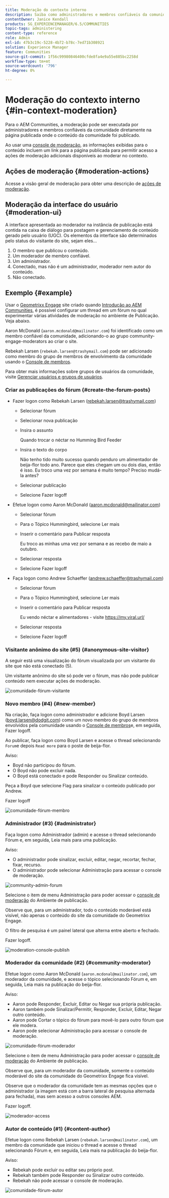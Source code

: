 ```yaml
---
title: Moderação do contexto interno
description: Saiba como administradores e membros confiáveis da comunidade podem executar ações de moderador nas comunidades do Adobe Experience Manager.
contentOwner: Janice Kendall
products: SG_EXPERIENCEMANAGER/6.5/COMMUNITIES
topic-tags: administering
content-type: reference
role: Admin
exl-id: 47b3c19c-5228-4b72-b78c-7ed71b308921
solution: Experience Manager
feature: Communities
source-git-commit: 1f56c99980846400cfde8fa4e9a55e885bc2258d
workflow-type: tm+mt
source-wordcount: '796'
ht-degree: 0%

---
```


# Moderação do contexto interno {#in-context-moderation}

Para o AEM Communities, a moderação pode ser executada por administradores e membros confiáveis da comunidade diretamente na página publicada onde o conteúdo da comunidade foi publicado.

Ao usar uma [console de moderação](moderation.md), as informações exibidas para o conteúdo incluem um link para a página publicada para permitir acesso a ações de moderação adicionais disponíveis ao moderar no contexto.

## Ações de moderação {#moderation-actions}

Acesse a visão geral de moderação para obter uma descrição de [ações de moderação](moderate-ugc.md#moderation-actions).

## Moderação da interface do usuário {#moderation-ui}

A interface apresentada ao moderador na instância de publicação está contida na caixa de diálogo para postagem e gerenciamento de conteúdo gerado pelo usuário (UGC). Os elementos da interface são determinados pelo status do visitante do site, sejam eles...

1. O membro que publicou o conteúdo.
1. Um moderador de membro confiável.
1. Um administrador.
1. Conectado, mas não é um administrador, moderador nem autor do conteúdo.
1. Não conectado.

## Exemplo {#example}

Usar o [Geometrixx Engage](http://localhost:4503/content/sites/engage/en.html) site criado quando [Introdução ao AEM Communities](getting-started.md), é possível configurar um thread em um fórum no qual experimentar várias atividades de moderação no ambiente de Publicação. Veja abaixo.

Aaron McDonald (`aaron.mcdonald@mailinator.com`) foi identificado como um membro confiável da comunidade, adicionando-o ao grupo community-engage-moderators ao criar o site.

Rebekah Larsen (`rebekah.larsen@trashymail.com`) pode ser adicionado como membro do grupo de membros de envolvimento da comunidade usando o [Console de membros](members.md).

Para obter mais informações sobre grupos de usuários da comunidade, visite [Gerenciar usuários e grupos de usuários](users.md).

### Criar as publicações do fórum {#create-the-forum-posts}

* Fazer logon como Rebekah Larsen (rebekah.larsen@trashymail.com)

   * Selecionar fórum
   * Selecionar nova publicação
   * Insira o assunto

     Quando trocar o néctar no Humming Bird Feeder

   * Insira o texto do corpo

     Não tenho tido muito sucesso quando penduro um alimentador de beija-flor todo ano. Parece que eles chegam um ou dois dias, então é isso. Eu troco uma vez por semana é muito tempo? Preciso mudá-la antes?

   * Selecionar publicação
   * Selecione Fazer logoff

* Efetue logon como Aaron McDonald (aaron.mcdonald@mailinator.com)

   * Selecionar fórum
   * Para o Tópico Hummingbird, selecione Ler mais
   * Inserir o comentário para Publicar resposta

     Eu troco as minhas uma vez por semana e as recebo de maio a outubro.

   * Selecionar resposta
   * Selecione Fazer logoff

* Faça logon como Andrew Schaeffer (andrew.schaeffer@trashymail.com)

   * Selecionar fórum
   * Para o Tópico Hummingbird, selecione Ler mais
   * Inserir o comentário para Publicar resposta

     Eu vendo néctar e alimentadores - visite https://my.viral.url/

   * Selecionar resposta
   * Selecione Fazer logoff

### Visitante anônimo do site (#5) {#anonymous-site-visitor}

A seguir está uma visualização do fórum visualizada por um visitante do site que não está conectado (5).

Um visitante anônimo do site só pode ver o fórum, mas não pode publicar conteúdo nem executar ações de moderação.

![comunidade-fórum-visitante](assets/community-forum-visitor.png)

### Novo membro (#4) {#new-member}

Na criação, faça logon como administrador e adicione Boyd Larsen (boyd.larsen@dodgit.com) como um novo membro do grupo de membros envolvidos pela comunidade usando o [Console de membros](members.md)e, em seguida, Fazer logoff.

Ao publicar, faça logon como Boyd Larsen e acesse o thread selecionando `Forum`e depois `Read more` para o poste de beija-flor.

Aviso:

* Boyd não participou do fórum.
* O Boyd não pode excluir nada.
* O Boyd está conectado e pode Responder ou Sinalizar conteúdo.

Peça a Boyd que selecione Flag para sinalizar o conteúdo publicado por Andrew.

Fazer logoff

![comunidade-fórum-membro](assets/community-forum-member.png)

### Administrador (#3) {#administrator}

Faça logon como Administrador (admin) e acesse o thread selecionando Fórum e, em seguida, Leia mais para uma publicação.

Aviso:

* O administrador pode sinalizar, excluir, editar, negar, recortar, fechar, fixar, recurso.
* O administrador pode selecionar Administração para acessar o console de moderação.

![community-admin-forum](assets/community-admin-forum.png)

Selecione o item de menu Administração para poder acessar o [console de moderação](moderation.md) do Ambiente de publicação.

Observe que, para um administrador, todo o conteúdo moderável está visível, não apenas o conteúdo do site da comunidade do Geometrixx Engage.

O filtro de pesquisa é um painel lateral que alterna entre aberto e fechado.

Fazer logoff.

![moderation-console-publish](assets/moderation-console-publish.png)

### Moderador da comunidade (#2) {#community-moderator}

Efetue logon como Aaron McDonald (`aaron.mcdonal@mailinator.com`), um moderador da comunidade, e acesse o tópico selecionando Fórum e, em seguida, Leia mais na publicação do beija-flor.

Aviso:

* Aaron pode Responder, Excluir, Editar ou Negar sua própria publicação.
* Aaron também pode Sinalizar/Permitir, Responder, Excluir, Editar, Negar outro conteúdo.
* Aaron pode Cortar o tópico do fórum para movê-lo para outro fórum que ele modera.
* Aaron pode selecionar Administração para acessar o console de moderação.

![comunidade-fórum-moderador](assets/community-forum-moderator.png)

Selecione o item de menu Administração para poder acessar o [console de moderação](moderation.md) do Ambiente de publicação.

Observe que, para um moderador da comunidade, somente o conteúdo moderável do site da comunidade do Geometrixx Engage fica visível.

Observe que o moderador da comunidade tem as mesmas opções que o administrador (a imagem está com a barra lateral de pesquisa alternada para fechada), mas sem acesso a outros consoles AEM.

Fazer logoff.

![moderador-access](assets/moderator-access.png)

### Autor de conteúdo (#1) {#content-author}

Efetue logon como Rebekah Larsen (`rebekah.larsen@mailinator.com`), um membro da comunidade que iniciou o thread e acesse o thread selecionando Fórum e, em seguida, Leia mais na publicação do beija-flor.

Aviso:

* Rebekah pode excluir ou editar seu próprio post.
* Rebekah também pode Responder ou Sinalizar outro conteúdo.
* Rebekah não pode acessar o console de moderação.

![comunidade-fórum-autor](assets/community-forum-author.png)

